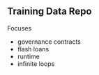 ## Training Data Repo

Focuses
  - governance contracts
  - flash loans
  - runtime
  - infinite loops
